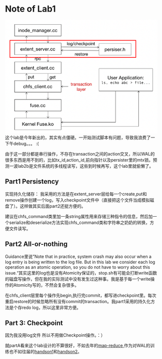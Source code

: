 # Note of Lab1
![layers](./assets/lab2a.png)
这个lab是今年新出的，其实有点僵硬。一开始测试脚本有问题，导致我浪费了一下午debug。。。 :(

由于这一部分都是串行操作，不存在transaction之间的action交叉，所以WAL的很多东西是用不到的，比如tx_id,action_id,前向指针以及persister里的mtx锁。预测一波lab2b是文件系统的多线程读写，这些到时候再写，这个lab里就偷懒了。
## Part1 Persistency
实现持久化储存：
我采用的方法是在extent_server层给每一个create,put和remove操作创建一个log，写入checkpoint文件中（直接把这个文件当成模拟磁盘了）。这样做其实后面part2还挺方便的。

建议在chfs_command类里加一条string属性用来存储三种指令的信息，然后加一个serialize和deserialize方法实现chfs_command类和字符串之奶奶的转换，方便文件读写。
## Part2 All-or-nothing
Guidance里说”Note that in practice, system crash may also occur when a log entry is being written to the log file. But in this lab we consider each log operation as an atomic operation, so you do not have to worry about this issue.“其实这里的log也是没有Atomicity保证的，stop.sh有可能会打断write函数的磁盘写操作，但在我的实际测试中没有发生过这种事。我是基于每一个write操作的Atomicity写的，不然会复杂很多。


在chfs_client层里每个操作先begin,执行完commit，都写进checkpoint里。每次重启restore的时候忽略所有没有commit的transaction。我part1采用的持久化方法是个存redo log，所以这里非常方便。
## Part 3: Checkpoint
因为我没用log文件 所以不用做Checkpoint操作。：）

就partA看来这个lab设计的不算很好，不如去年的[map-reduce](https://ipads.se.sjtu.edu.cn/courses/cse/2021/labs/lab2.html),作为对WAL的训练也不如往届的[handson1](https://ipads.se.sjtu.edu.cn/courses/cse/2021/handson/handson-1.html)和[handson2](https://ipads.se.sjtu.edu.cn/courses/cse/2021/handson/handson-2.html)。